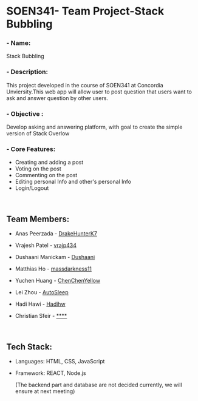 # SOEN341- Team Project-Stack Bubbling

### - Name: 
Stack Bubbling

### - Description: 
This project developed in the course of SOEN341 at Concordia Unviersity.This web app will allow user to post question that users want to ask and answer question by other users.

### - Objective :  
Develop asking and answering platform, with goal to create the simple version of Stack Overlow

### - Core Features:
- Creating and adding a post
- Voting on the post
- Commenting on the post
- Editing personal Info and other's personal Info 
- Login/Logout

<br/>

## Team Members:

- Anas Peerzada - [DrakeHunterK7]()

- Vrajesh Patel - [vrajp434]()

- Dushaani Manickam - [Dushaani]()

- Matthias Ho - [massdarkness11]()

- Yuchen Huang - [ChenChenYellow]()

- Lei Zhou - [AutoSleep](https://github.com/AutoSleep)

- Hadi Hawi - [Hadihw]()

- Christian Sfeir - [****]()

<br/>

## Tech Stack:

- Languages: HTML, CSS, JavaScript

- Framework: REACT, Node.js

  (The backend part and database are not decided currently, we will ensure at next meeting)
